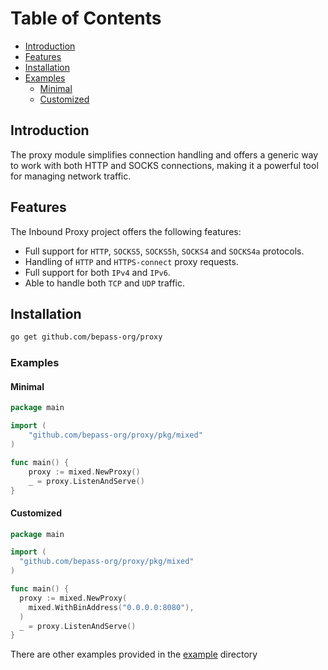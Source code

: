 # Table of Contents
- [Introduction](#introduction)
- [Features](#features)
- [Installation](#installation)
- [Examples](#examples)
  - [Minimal](#minimal)
  - [Customized](#customized)


## Introduction
The proxy module simplifies connection handling and offers a generic way to work with both HTTP and SOCKS connections, 
making it a powerful tool for managing network traffic.


## Features
The Inbound Proxy project offers the following features:

- Full support for `HTTP`, `SOCKS5`, `SOCKS5h`, `SOCKS4` and `SOCKS4a` protocols.
- Handling of `HTTP` and `HTTPS-connect` proxy requests.
- Full support for both `IPv4` and `IPv6`.
- Able to handle both `TCP` and `UDP` traffic.

## Installation

```bash 
go get github.com/bepass-org/proxy
```

### Examples

#### Minimal

```go
package main

import (
	"github.com/bepass-org/proxy/pkg/mixed"
)

func main() {
	proxy := mixed.NewProxy()
	_ = proxy.ListenAndServe()
}
```

#### Customized

```go
package main

import (
  "github.com/bepass-org/proxy/pkg/mixed"
)

func main() {
  proxy := mixed.NewProxy(
    mixed.WithBinAddress("0.0.0.0:8080"),
  )
  _ = proxy.ListenAndServe()
}

```

There are other examples provided in the [example](example/) directory




